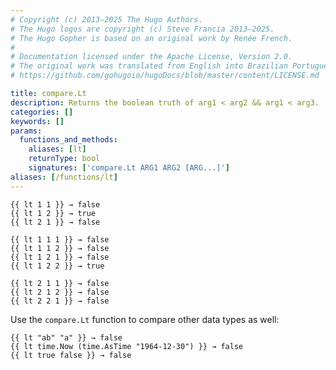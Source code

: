 ```yaml
---
# Copyright (c) 2013–2025 The Hugo Authors.
# The Hugo logos are copyright (c) Steve Francia 2013–2025.
# The Hugo Gopher is based on an original work by Renée French.
#
# Documentation licensed under the Apache License, Version 2.0.
# The original work was translated from English into Brazilian Portuguese.
# https://github.com/gohugoio/hugoDocs/blob/master/content/LICENSE.md

title: compare.Lt
description: Returns the boolean truth of arg1 < arg2 && arg1 < arg3.
categories: []
keywords: []
params:
  functions_and_methods:
    aliases: [lt]
    returnType: bool
    signatures: ['compare.Lt ARG1 ARG2 [ARG...]']
aliases: [/functions/lt]
---
```


```go-html-template
{{ lt 1 1 }} → false
{{ lt 1 2 }} → true
{{ lt 2 1 }} → false

{{ lt 1 1 1 }} → false
{{ lt 1 1 2 }} → false
{{ lt 1 2 1 }} → false
{{ lt 1 2 2 }} → true

{{ lt 2 1 1 }} → false
{{ lt 2 1 2 }} → false
{{ lt 2 2 1 }} → false
```

Use the `compare.Lt` function to compare other data types as well:

```go-html-template
{{ lt "ab" "a" }} → false
{{ lt time.Now (time.AsTime "1964-12-30") }} → false
{{ lt true false }} → false
```
